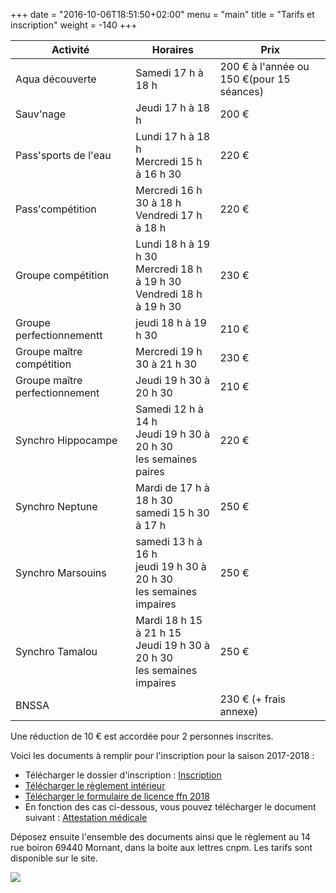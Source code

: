 +++
date = "2016-10-06T18:51:50+02:00"
menu = "main"
title = "Tarifs et inscription"
weight = -140
+++

<table class="table table-striped">
<thead>
<tr>
<th>Activité</th>
<th>Horaires</th>
<th>Prix</th>
</tr>
</thead>
<tbody>
<tr>
<td>Aqua découverte</td>
<td>Samedi 17 h à 18 h</td>
<td>200 € à l'année ou 150 €(pour 15 séances)</td>
</tr>
<tr>
<td>Sauv'nage</td>
<td>Jeudi 17 h à 18 h</td>
<td>200 €</td>
</tr>
<tr>
<td>Pass'sports de l'eau</td>
<td>Lundi 17 h à 18 h </br>
Mercredi 15 h à 16 h 30</td>
<td>220 €</td>
</tr>
<tr>
<td>Pass'compétition</td>
<td>Mercredi 16 h 30 à 18 h</br>
Vendredi 17 h à 18 h</td>
<td>220 €</td>
</tr>
<tr>
<td>Groupe compétition</td>
<td>Lundi 18 h à 19 h 30</br>
Mercredi 18 h à 19 h 30</br>
Vendredi 18 h à 19 h 30</td>
<td>230 €</td>
</tr>
<td>Groupe perfectionnementt</td>
<td>jeudi 18 h à 19 h 30</td>
<td>210 €</td>
</tr>
<tr>
<td>Groupe maître compétition</td>
<td>Mercredi 19 h 30 à 21 h 30</td>
<td>230 €</td>
</tr>
<tr>
<td>Groupe maître perfectionnement</td>
<td>Jeudi 19 h 30 à 20 h 30</td>
<td>210 €</td>
</tr>
<tr>
<td>Synchro Hippocampe</td>
<td>Samedi 12 h à 14 h</br>
Jeudi 19 h 30 à 20 h 30</br>
les semaines paires</td>
<td>220 €</td>
</tr>
<tr>
<td>Synchro Neptune</td>
<td>Mardi de 17 h à 18 h 30</br>
samedi 15 h 30 à 17 h</td>
<td>250 €</td>
</tr>
<tr>
<td>Synchro Marsouins</td>
<td>samedi 13 h à 16 h</br>
 jeudi 19 h 30 à 20 h 30</br>
 les semaines impaires</td>
<td>250 €</td>
</tr>
<tr>
<td>Synchro Tamalou</td>
<td>Mardi 18 h 15 à 21 h 15</br>
Jeudi 19 h 30 à 20 h 30</br>
les semaines impaires</td>
<td>250 €</td>
</tr>
<tr>
<td>BNSSA</td>
<td></td>
<td>230 € (+ frais annexe)</td>
</tr>
</tbody>
</table>

Une réduction de 10 € est accordée pour 2 personnes inscrites.

Voici les documents à remplir pour l'inscription pour la saison 2017-2018 :

* Télécharger le dossier d'inscription : [Inscription](/pdf/inscription2017.pdf)
* [Télécharger le règlement intérieur](/pdf/reglementinterieur2017.pdf)
* [Télécharger le formulaire de licence ffn 2018](/pdf/formulairelicence2017-2018.pdf)
* En fonction des cas ci-dessous, vous pouvez télécharger le document suivant :
[Attestation médicale](/pdf/attestationmedicale2017.pdf)

Déposez ensuite l'ensemble des documents ainsi que le règlement au 14 rue boiron
69440 Mornant, dans la boite aux lettres cnpm.
Les tarifs sont disponible sur le site.

<img src="/img/memorecap.png" class="img-responsive">


